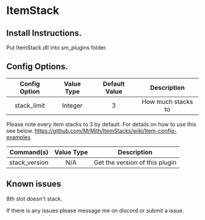 # ItemStack

## Install Instructions.
Put ItemStack.dll into sm_plugins folder.


## Config Options.
| Config Option              | Value Type      | Default Value | Description |
|   :---:                    |     :---:       |    :---:      |    :---:    |
| stack_<item name>limit     | Integer         | 3             | How much <item name> stacks to |
Please note every item stacks to 3 by default.
For details on how to use this see below.
https://github.com/MrMith/ItemStacks/wiki/Item-config-examples


| Command(s)                 | Value Type      | Description                              |
|   :---:                    |     :---:       |    :---:                                 |
| stack_version              | N/A             | Get the version of this plugin           |

## Known issues
8th slot doesn't stack.

If there is any issues please message me on discord or submit a issue.